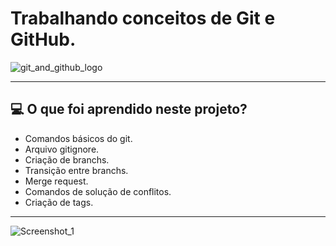 # Trabalhando conceitos de Git e GitHub.

![git_and_github_logo](https://user-images.githubusercontent.com/74005813/192868021-8ef99482-7f55-4670-97ff-8e7fcb4162cb.png)

---

## :computer: O que foi aprendido neste projeto?

* Comandos básicos do git.
* Arquivo gitignore.
* Criação de branchs.
* Transição entre branchs.
* Merge request.
* Comandos de solução de conflitos.
* Criação de tags.

---

![Screenshot_1](https://user-images.githubusercontent.com/74005813/192869051-3d18ad9d-a259-43ff-8660-df1e2dbce098.jpg)
